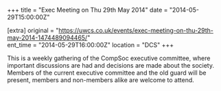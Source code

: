 +++
title = "Exec Meeting on Thu 29th May 2014"
date = "2014-05-29T15:00:00Z"

[extra]
original = "https://uwcs.co.uk/events/exec-meeting-on-thu-29th-may-2014-1474489094465/"    
ent_time = "2014-05-29T16:00:00Z"
location = "DCS"
+++

This is a weekly gathering of the CompSoc executive committee, where important discussions are had and decisions are made about the society. Members of the current executive committee and the old guard will be present, members and non-members alike are welcome to attend.

